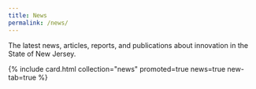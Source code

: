 ```yaml
---
title: News
permalink: /news/
---
```


<p class="usa-intro">The latest news, articles, reports, and publications about innovation in the State of New Jersey.</p>

{% include card.html collection="news" promoted=true news=true new-tab=true %}
